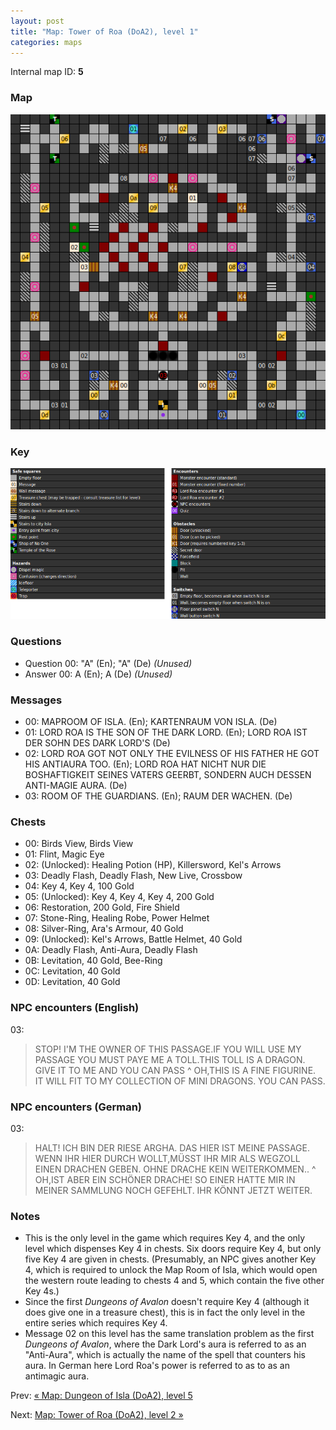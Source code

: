 ```yaml
---
layout: post
title: "Map: Tower of Roa (DoA2), level 1"
categories: maps
---
```


Internal map ID: __5__

### Map

![Dungeons of Avalon II, tower level 1 map](../images/doa2-t1.png "Tower level 1 map")

### Key

![Dungeons of Avalon II, map key](../images/doa2-key.png "Map key")

### Questions

* Question 00: "A" (En); "A" (De) _(Unused)_
* Answer 00: A (En); A (De) _(Unused)_

### Messages

* 00: MAPROOM OF ISLA. (En);
  KARTENRAUM VON ISLA. (De)
* 01: LORD ROA IS THE SON OF THE DARK LORD. (En);
  LORD ROA IST DER SOHN DES DARK LORD'S (De)
* 02: LORD ROA GOT NOT ONLY THE EVILNESS OF HIS FATHER HE GOT HIS ANTIAURA TOO. (En);
  LORD ROA HAT NICHT NUR DIE BOSHAFTIGKEIT SEINES VATERS GEERBT, SONDERN AUCH DESSEN ANTI-MAGIE AURA. (De)
* 03: ROOM OF THE GUARDIANS. (En);
  RAUM DER WACHEN. (De)

### Chests

* 00: Birds View, Birds View
* 01: Flint, Magic Eye
* 02: (Unlocked): Healing Potion (HP), Killersword, Kel's Arrows
* 03: Deadly Flash, Deadly Flash, New Live, Crossbow
* 04: Key 4, Key 4, 100 Gold
* 05: (Unlocked): Key 4, Key 4, Key 4, 200 Gold
* 06: Restoration, 200 Gold, Fire Shield
* 07: Stone-Ring, Healing Robe, Power Helmet
* 08: Silver-Ring, Ara's Armour, 40 Gold
* 09: (Unlocked): Kel's Arrows, Battle Helmet, 40 Gold
* 0A: Deadly Flash, Anti-Aura, Deadly Flash
* 0B: Levitation, 40 Gold, Bee-Ring
* 0C: Levitation, 40 Gold
* 0D: Levitation, 40 Gold

### NPC encounters (English)

03:

> STOP!  I'M THE OWNER OF THIS PASSAGE.IF YOU WILL USE MY PASSAGE YOU MUST PAYE
> ME A TOLL.THIS TOLL IS A DRAGON. GIVE IT TO ME AND YOU CAN PASS
^
> OH,THIS IS A FINE FIGURINE. IT WILL FIT TO MY COLLECTION OF  MINI DRAGONS. YOU
> CAN PASS.

### NPC encounters (German)

03:

> HALT!  ICH BIN DER RIESE ARGHA. DAS HIER IST MEINE PASSAGE. WENN IHR HIER
> DURCH WOLLT,M&Uuml;SST IHR MIR ALS WEGZOLL EINEN DRACHEN GEBEN. OHNE DRACHE
> KEIN WEITERKOMMEN..
^
> OH,IST ABER EIN SCH&Ouml;NER DRACHE! SO EINER HATTE MIR IN MEINER SAMMLUNG
> NOCH GEFEHLT.  IHR K&Ouml;NNT JETZT WEITER.

### Notes

* This is the only level in the game which requires Key 4, and the only level
  which dispenses Key 4 in chests.
  Six doors require Key 4, but only five Key 4 are given in chests.
  (Presumably, an NPC gives another Key 4, which is required to unlock
  the Map Room of Isla, which would open the western route leading to chests 4
  and 5, which contain the five other Key 4s.)
* Since the first _Dungeons of Avalon_ doesn't require Key 4 (although it does
  give one in a treasure chest), this is in fact the only level in the
  entire series which requires Key 4.
* Message 02 on this level has the same translation problem as the first
  _Dungeons of Avalon_, where the Dark Lord's aura is referred to as an
  "Anti-Aura", which is actually the name of the spell that counters his
  aura. In German here Lord Roa's power is referred to as to as an antimagic
  aura.

Prev: [&laquo; Map: Dungeon of Isla (DoA2), level 5](doa2-dungeon5.html)

Next: [Map: Tower of Roa (DoA2), level 2 &raquo;](doa2-tower2.html)
